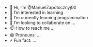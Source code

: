 - 👋 Hi, I’m @ManuelZapotocznyj00
- 👀 I’m interested in learning 
- 🌱 I’m currently learning programmation
- 💞️ I’m looking to collaborate on ...
- 📫 How to reach me ...
- 😄 Pronouns: ...
- ⚡ Fun fact: ...

<!---
ManuelZapotocznyj00/ManuelZapotocznyj00 is a ✨ special ✨ repository because its `README.md` (this file) appears on your GitHub profile.
You can click the Preview link to take a look at your changes.
--->
